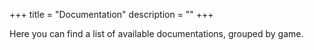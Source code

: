 +++
title = "Documentation"
description = ""
+++

Here you can find a list of available documentations, grouped by game.
